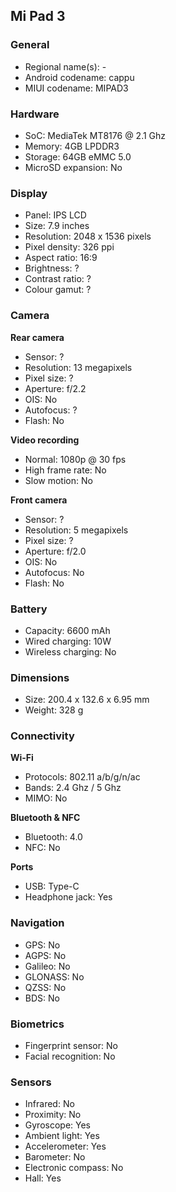 ## Mi Pad 3

### General

* Regional name(s): -
* Android codename: cappu
* MIUI codename: MIPAD3

### Hardware

* SoC: MediaTek MT8176 @ 2.1 Ghz
* Memory: 4GB LPDDR3
* Storage: 64GB eMMC 5.0
* MicroSD expansion: No

### Display

* Panel: IPS LCD
* Size: 7.9 inches
* Resolution: 2048 x 1536 pixels
* Pixel density: 326 ppi
* Aspect ratio: 16:9
* Brightness: ?
* Contrast ratio: ?
* Colour gamut: ?

### Camera

**Rear camera**

* Sensor: ?
* Resolution: 13 megapixels
* Pixel size: ?
* Aperture: f/2.2
* OIS: No
* Autofocus: ?
* Flash: No

**Video recording**

* Normal: 1080p @ 30 fps
* High frame rate: No
* Slow motion: No

**Front camera**

* Sensor: ?
* Resolution: 5 megapixels
* Pixel size: ?
* Aperture: f/2.0
* OIS: No
* Autofocus: No
* Flash: No

### Battery

* Capacity: 6600 mAh
* Wired charging: 10W
* Wireless charging: No

### Dimensions

* Size: 200.4 x 132.6 x 6.95 mm
* Weight: 328 g

### Connectivity

**Wi-Fi**

* Protocols: 802.11 a/b/g/n/ac
* Bands: 2.4 Ghz / 5 Ghz
* MIMO: No

**Bluetooth & NFC**

* Bluetooth: 4.0 
* NFC: No

**Ports**

* USB: Type-C
* Headphone jack: Yes

### Navigation

* GPS: No
* AGPS: No
* Galileo: No
* GLONASS: No
* QZSS: No
* BDS: No

### Biometrics

* Fingerprint sensor: No
* Facial recognition: No

### Sensors

* Infrared: No
* Proximity: No
* Gyroscope: Yes
* Ambient light: Yes
* Accelerometer: Yes
* Barometer: No
* Electronic compass: No
* Hall: Yes